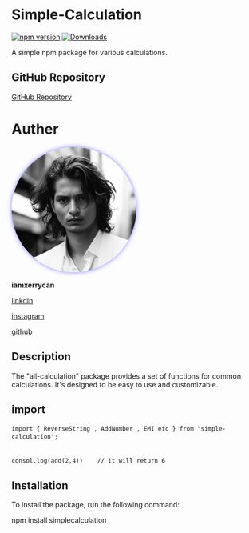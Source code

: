 # Simple-Calculation

[![npm version](https://badge.fury.io/js/simple-calculation.svg)](https://www.npmjs.com/package/simple-calculation)
[![Downloads](https://img.shields.io/npm/dt/simple-calculation.svg)](https://www.npmjs.com/package/simple-calculation)


A simple npm package for various calculations.


## GitHub Repository

[GitHub Repository](https://github.com/iamxerrycan/NPMpackage/tree/main/simplecalculation)


# Auther 

<img src="https://github.com/iamxerrycan/NPMpackage/blob/main/sample.jpg" alt="Sample Image" width="250" height="250" style="border-radius: 50%; box-shadow: 0 0 10px rgba(0, 0, 255, 0.5);">

**iamxerrycan**

[linkdin](https://www.linkedin.com/in/iamxerrycan/)

[instagram](https://www.instagram.com/rajshishsinghrajput/)

[github](https://github.com/iamxerrycan)


## Description

The "all-calculation" package provides a set of functions for common calculations. It's designed to be easy to use and customizable.

## import 
``` 
import { ReverseString , AddNumber , EMI etc } from "simple-calculation";


consol.log(add(2,4))    // it will return 6

```
## Installation

To install the package, run the following command:

npm install simplecalculation

